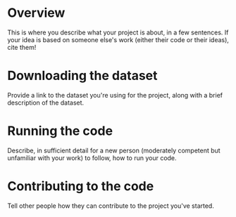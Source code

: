# Overview

This is where you describe what your project is about, in a few sentences.  If your idea is based on someone else's work (either their code or their ideas), cite them!

# Downloading the dataset

Provide a link to the dataset you're using for the project, along with a brief description of the dataset.

# Running the code

Describe, in sufficient detail for a new person (moderately competent but unfamiliar with your work) to follow, how to run your code.

# Contributing to the code

Tell other people how they can contribute to the project you've started.
